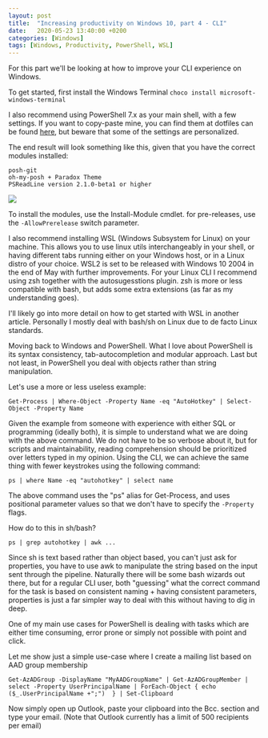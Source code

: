 ```yaml
---
layout: post
title:  "Increasing productivity on Windows 10, part 4 - CLI"
date:   2020-05-23 13:40:00 +0200
categories: [Windows]
tags: [Windows, Productivity, PowerShell, WSL]
---
```



For this part we'll be looking at how to improve your CLI experience on Windows.

To get started, first install the Windows Terminal `choco install microsoft-windows-terminal`

I also recommend using PowerShell 7.x as your main shell, with a few settings. If you want to copy-paste mine, you can find them at dotfiles can be found <a href="https://github.com/solomson/dotfiles/startup/raw">here</a>, but beware that some of the settings are personalized.



<!--more-->
The end result will look something like this, given that you have the correct modules installed:

```
posh-git
oh-my-posh + Paradox Theme
PSReadLine version 2.1.0-beta1 or higher
```

<img src="{{site.baseurl}}/assets/img/2020-05-23-1.png">

To install the modules, use the Install-Module cmdlet. for pre-releases, use the `-AllowPrerelease` switch parameter.

I also recommend installing WSL (Windows Subsystem for Linux) on your machine. This allows you to use linux utils interchangeably in your shell, or having different tabs running either on your Windows host, or in a Linux distro of your choice. WSL2 is set to be released with Windows 10 2004 in the end of May with further improvements.
For your Linux CLI I recommend using zsh together with the autosugesstions plugin. zsh is more or less compatible with bash, but adds some extra extensions (as far as my understanding goes). 

I'll likely go into more detail on how to get started with WSL in another article. Personally I mostly deal with bash/sh on Linux due to de facto Linux standards.

Moving back to Windows and PowerShell. What I love about PowerShell is its syntax consistency, tab-autocompletion and modular approach. Last but not least, in PowerShell you deal with objects rather than string manipulation. 

Let's use a more or less useless example:

`Get-Process | Where-Object -Property Name -eq "AutoHotkey" | Select-Object -Property Name`

Given the example from someone with experience with either SQL or programming (ideally both), it is simple to understand what we are doing with the above command. We do not have to be so verbose about it, but for scripts and maintainability, reading comprehension should be prioritized over letters typed in my opinion. Using the CLI, we can achieve the same thing with fewer keystrokes using the following command:

`ps | where Name -eq "autohotkey" | select name`

The above command uses the "ps" alias for Get-Process, and uses positional parameter values so that we don't have to specify the `-Property` flags.

How do to this in sh/bash?

`ps | grep autohotkey | awk ...`

Since sh is text based rather than object based, you can't just ask for properties, you have to use awk to manipulate the string based on the input sent through the pipeline. Naturally there will be some bash wizards out there, but for a regular CLI user, both "guessing" what the correct command for the task is based on consistent naming + having consistent parameters, properties is just a far simpler way to deal with this without having to dig in deep.

One of my main use cases for PowerShell is dealing with tasks which are either time consuming, error prone or simply not possible with point and click.

Let me show just a simple use-case where I create a mailing list based on AAD group membership

`Get-AzADGroup -DisplayName "MyAADGroupName" | Get-AzADGroupMember | select -Property UserPrincipalName | ForEach-Object { echo ($_.UserPrincipalName +";")  } | Set-Clipboard`

Now simply open up Outlook, paste your clipboard into the Bcc. section and type your email. (Note that Outlook currently has a limit of 500 recipients per email)

